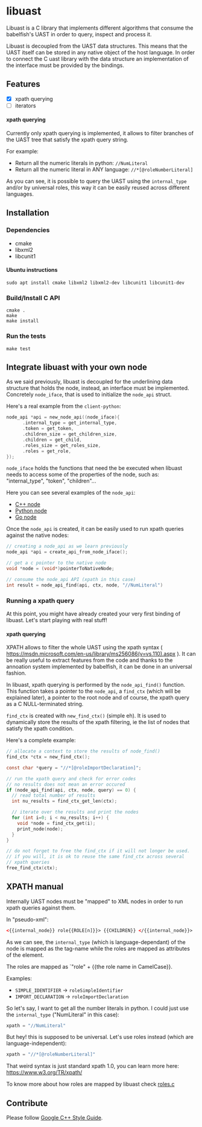 # libuast

Libuast is a C library that implements different algorithms that consume the babelfish's UAST in order to query, inspect and process it.

Libuast is decoupled from the UAST data structures. This means that the UAST itself can be stored in any native object of the host language. In order to connect the C uast library with the data structure an implementation of the interface must be provided by the bindings.

## Features

- [x] xpath querying
- [ ] iterators

#### xpath querying

Currently only xpath querying is implemented, it allows to filter branches of the UAST tree that satisfy the xpath query string.

For example:

- Return all the numeric literals in python: `//NumLiteral`
- Return all the numeric literal in ANY language: `//*[@roleNumberLiteral]`

As you can see, it is possible to query the UAST using the `internal_type` and/or by universal roles, this way it can be easily reused across different languages.

## Installation

### Dependencies

- cmake
- libxml2
- libcunit1

#### Ubuntu instructions

```
sudo apt install cmake libxml2 libxml2-dev libcunit1 libcunit1-dev
```


### Build/Install C API

```
cmake .
make
make install
```

### Run the tests

```
make test
```

## Integrate libuast with your own node

As we said previously, libuast is decoupled for the underlining data structure that holds the node, instead, an interface must be implemented. Concretely `node_iface`, that is used to initialize the `node_api` struct.

Here's a real example from the `client-python`:

```c
node_api *api = new_node_api((node_iface){
      .internal_type = get_internal_type,
      .token = get_token,
      .children_size = get_children_size,
      .children = get_child,
      .roles_size = get_roles_size,
      .roles = get_role,
});
```

`node_iface` holds the functions that need the be executed when libuast needs to access some of the properties of the node, such as: "internal_type", "token", "children"...

Here you can see several examples of the `node_api`:
- [C++ node](https://github.com/bblfsh/libuast/blob/master/tests/mock-node.h#L56-L67)
- [Python node](https://github.com/manucorporat/client-python/blob/e55d61d45e75776aa9421e4b1769666f623dcbb0/bblfsh/pyuast.c#L106-L113)
- [Go node](https://github.com/manucorporat/client-go/blob/add-lib/bindings.h#L42-L49)

Once the `node_api` is created, it can be easily used to run xpath queries against the native nodes:

```c
// creating a node_api as we learn previously
node_api *api = create_api_from_node_iface();

// get a c pointer to the native node
void *node = (void*)pointerToNativeNode;

// consume the node_api API (xpath in this case)
int result = node_api_find(api, ctx, node, "//NumLiteral")
```

### Running a xpath query

At this point, you might have already created your very first binding of libuast. Let's start playing with real stuff!

#### xpath querying

XPATH allows to filter the whole UAST using the xpath syntax ( https://msdn.microsoft.com/en-us/library/ms256086(v=vs.110).aspx ). It can be really useful to extract features from the code and thanks to the annoation system implemented by babelfish, it can be done in an universal fashion.


In libuast, xpath querying is performed by the `node_api_find()` function. This function takes a pointer to the `node_api`, a `find_ctx` (which will be explained later), a pointer to the root node and of course, the xpath query as a C NULL-terminated string.

`find_ctx` is created with `new_find_ctx()` (simple eh). It is used to dynamically store the results of the xpath filtering, ie the list of nodes that satisfy the xpath condition.

Here's a complete example:
```c
// allocate a context to store the results of node_find()
find_ctx *ctx = new_find_ctx();

const char *query = "//*[@roleImportDeclaration]";

// run the xpath query and check for error codes
// no results does not mean an error occured
if (node_api_find(api, ctx, node, query) == 0) {
  // read total number of results
  int nu_results = find_ctx_get_len(ctx);

  // iterate over the results and print the nodes
  for (int i=0; i < nu_results; i++) {
    void *node = find_ctx_get(i);
    print_node(node);
  }
}

// do not forget to free the find_ctx if it will not longer be used.
// if you will, it is ok to reuse the same find_ctx across several
// xpath queries
free_find_ctx(ctx);
```

## XPATH manual

Internally UAST nodes must be "mapped" to XML nodes in order to run xpath queries against them.

In "pseudo-xml":

```xml
<{{internal_node}} role{{ROLE[n]}}> {{CHILDREN}} </{{internal_node}}>
```

As we can see, the `internal_type` (which is language-dependant) of the node is mapped as the tag-name while the roles are mapped as attributes of the element.

The roles are mapped as `"role" + {{the role name in CamelCase}}.

Examples:

  - `SIMPLE_IDENTIFIER`   -> `roleSimpleIdentifier`
  - `IMPORT_DECLARATION`  -> `roleImportDeclaration`


So let's say, I want to get all the number literals in python. I could just use the `internal_type` ("NumLiteral" in this case):

```python
xpath = "//NumLiteral"
```

But hey! this is supposed to be universal. Let's use roles instead (which are language-independent):

```python
xpath = "//*[@roleNumberLiteral]"
```

That weird syntax is just standard xpath 1.0, you can learn more here: https://www.w3.org/TR/xpath/

To know more about how roles are mapped by libuast check [roles.c](https://github.com/bblfsh/libuast/blob/master/src/roles.c)

## Contribute

Please follow [Google C++ Style Guide](https://google.github.io/styleguide/cppguide.html).
